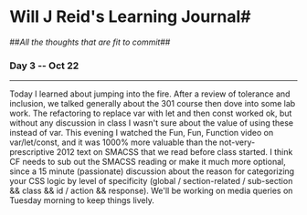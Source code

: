 # Will J Reid's Learning Journal#
##*All the thoughts that are fit to commit*##
### Day 3 -- Oct 22 ###

************************************************
Today I learned about jumping into the fire.  After a review of tolerance and inclusion, we talked generally about the 301 course then dove into some lab work.  The refactoring to replace var with let and then const worked ok, but without any discussion in class I wasn't sure about the value of using these instead of var.  This evening I watched the Fun, Fun, Function video on var/let/const, and it was 1000% more valuable than the not-very-prescriptive 2012 text on SMACSS that we read before class started.  I think CF needs to sub out the SMACSS reading or make it much more optional, since a 15 minute (passionate) discussion about the reason for categorizing your CSS logic by level of specificity (global / section-related / sub-section && class && id / action && response).  We'll be working on media queries on Tuesday morning to keep things lively.
